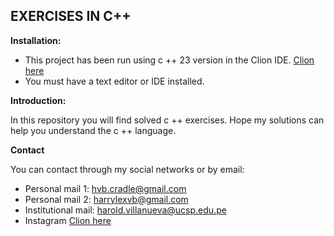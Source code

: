 ## EXERCISES IN C++

**Installation:**

- This project has been run using c ++ 23 version in the Clion IDE. [Clion here](https://www.jetbrains.com/clion/ "Clion here")
- You must have a text editor or IDE installed.

**Introduction:**

In this repository you will find solved c ++ exercises. Hope my solutions can help you understand the c ++ language.

**Contact**

You can contact through my social networks or by email:

- Personal mail 1:  hvb.cradle@gmail.com
- Personal mail 2:  harrylexvb@gmail.com
- Institutional mail:  harold.villanueva@ucsp.edu.pe
- Instagram [Clion here](https://www.jetbrains.com/clion/ "Clion here")

